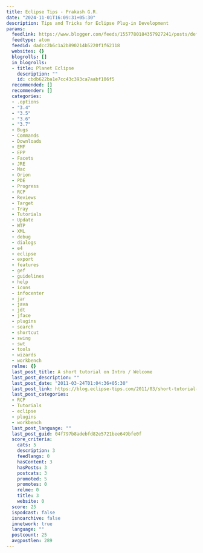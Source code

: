 ```yaml
---
title: Eclipse Tips - Prakash G.R.
date: "2024-11-01T16:09:31+05:30"
description: Tips and Tricks for Eclipse Plug-in Development
params:
  feedlink: https://www.blogger.com/feeds/1557780184357927241/posts/default?redirect=false
  feedtype: atom
  feedid: dadcc2b6c1a2b890214b5220f1f62118
  websites: {}
  blogrolls: []
  in_blogrolls:
  - title: Planet Eclipse
    description: ""
    id: cbdb622ba1e7cc43c393ca7aabf106f5
  recommended: []
  recommender: []
  categories:
  - .options
  - "3.4"
  - "3.5"
  - "3.6"
  - "3.7"
  - Bugs
  - Commands
  - Downloads
  - EMF
  - EPP
  - Facets
  - JRE
  - Mac
  - Orion
  - PDE
  - Progress
  - RCP
  - Reviews
  - Target
  - Tray
  - Tutorials
  - Update
  - WTP
  - XML
  - debug
  - dialogs
  - e4
  - eclipse
  - export
  - features
  - gef
  - guidelines
  - help
  - icons
  - infocenter
  - jar
  - java
  - jdt
  - jface
  - plugins
  - search
  - shortcut
  - swing
  - swt
  - tools
  - wizards
  - workbench
  relme: {}
  last_post_title: A short tutorial on Intro / Welcome
  last_post_description: ""
  last_post_date: "2011-03-24T01:04:36+05:30"
  last_post_link: https://blog.eclipse-tips.com/2011/03/short-tutorial-on-intro-welcome.html
  last_post_categories:
  - RCP
  - Tutorials
  - eclipse
  - plugins
  - workbench
  last_post_language: ""
  last_post_guid: 04f797b8adebfd82e5721bee649bfe0f
  score_criteria:
    cats: 5
    description: 3
    feedlangs: 0
    hasContent: 3
    hasPosts: 3
    postcats: 3
    promoted: 5
    promotes: 0
    relme: 0
    title: 3
    website: 0
  score: 25
  ispodcast: false
  isnoarchive: false
  innetwork: true
  language: ""
  postcount: 25
  avgpostlen: 289
---
```

